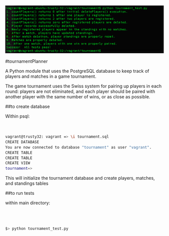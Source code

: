 ![alt text](https://github.com/andrewtdunn/tournamentPlanner/blob/master/passedTest.png "screenshot")

#tournamentPlanner

A Python module that uses the PostgreSQL database to keep track of players and matches in a game tournament.

The game tournament uses the Swiss system for pairing up players in each round: players are not eliminated, and each player should be paired with another player with the same number of wins, or as close as possible.

##to create database

Within psql:

```bash


vagrant@trusty32: vagrant => \i tournament.sql
CREATE DATABASE
You are now connected to database "tournament" as user "vagrant".
CREATE TABLE
CREATE TABLE
CREATE VIEW
tournament=>


```
This will initialize the tournament database and create players, matches, and standings tables

##to run tests

within main directory:

```bash



$> python tournament_test.py


```


